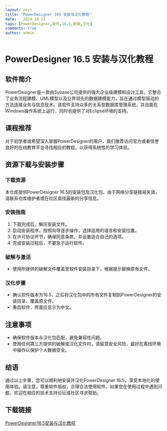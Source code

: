 ```yaml
---
layout: post
title: "PowerDesigner 165 安装与汉化教程"
date:   2024-10-21
tags: [PowerDesigner,软件,16.5,安装,汉化]
comments: true
author: admin
---
```

# PowerDesigner 16.5 安装与汉化教程

## 软件简介
PowerDesigner是一款由Sybase公司提供的强大企业级建模和设计工具，它整合了业务流程建模、UML模型以及业界领先的数据建模能力，旨在通过模型驱动的方法连接业务与信息技术。该软件支持众多的关系型数据库管理系统，并且能在Windows操作系统上运行，同时也提供了对Eclipse环境的支持。

## 课程推荐
对于初学者或希望深入掌握PowerDesigner的用户，我们推荐访问官方或者信誉良好的在线教育平台寻找相应的教程，以获得系统性的学习体验。

## 资源下载与安装步骤
### 下载资源
本仓库提供PowerDesigner 16.5的安装包及汉化包。由于网络分享链接易失效，请联系仓库维护者或在社区查找最新的分享信息。

### 安装指南
1. 下载完成后，解压安装文件。
2. 启动安装程序，按照向导逐步操作，选择适用的语言和安装位置。
3. 在许可协议环节，确保同意条款，并设置适合自己的选项。
4. 完成安装过程后，不要急于运行软件。

### 破解与激活
- 使用所提供的破解文件覆盖至软件安装目录下，根据提示替换原有文件。

### 汉化步骤
- 确认软件版本为16.5，之后将汉化包中的所有文件复制到PowerDesigner的安装目录，覆盖原文件。
- 重启软件，界面应显示为中文。

## 注意事项
- 确保软件版本与汉化包匹配，避免兼容性问题。
- 使用任何第三方提供的破解或汉化文件时，请留意安全风险，最好在离线环境中操作以保护个人数据安全。

## 结语
通过以上步骤，您可以顺利地安装并汉化PowerDesigner 16.5，享受本地化的使用体验。请注意，尊重软件版权，合理合法使用软件。如果您在使用过程中遇到问题，欢迎在相应的技术支持论坛或社区寻求帮助。

## 下载链接

[PowerDesigner16.5安装与汉化教程](https://pan.quark.cn/s/12b643e5df39)
